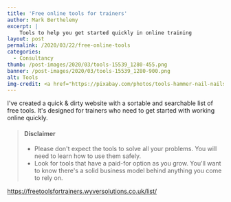 ```yaml
---
title: 'Free online tools for trainers'
author: Mark Berthelemy
excerpt: |
    Tools to help you get started quickly in online training
layout: post
permalink: /2020/03/22/free-online-tools
categories:
  - Consultancy
thumb: /post-images/2020/03/tools-15539_1280-455.png
banner: /post-images/2020/03/tools-15539_1280-900.png
alt: Tools
img-credit: <a href="https://pixabay.com/photos/tools-hammer-nail-nails-drill-nut-15539/" target="_blank">Pixabay</a>
---
```

I've created a quick &amp; dirty website with a sortable and searchable list of free tools. It's designed for trainers who need to get started with working online quickly.

> #### Disclaimer
> 
> - Please don't expect the tools to solve all your problems. You will need to learn how to use them safely.
> - Look for tools that have a paid-for option as you grow. You'll want to know there's a solid business model behind anything you come to rely on.

<a href="https://freetoolsfortrainers.wyversolutions.co.uk/list/" target="_blank">https://freetoolsfortrainers.wyversolutions.co.uk/list/</a>

 
